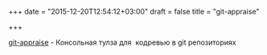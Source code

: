 +++
date = "2015-12-20T12:54:12+03:00"
draft = false
title = "git-appraise"

+++

<p><a href="https://github.com/google/git-appraise">git-appraise</a>&nbsp;- Консольная тулза для &nbsp;кодревью в git репозиториях</p>

